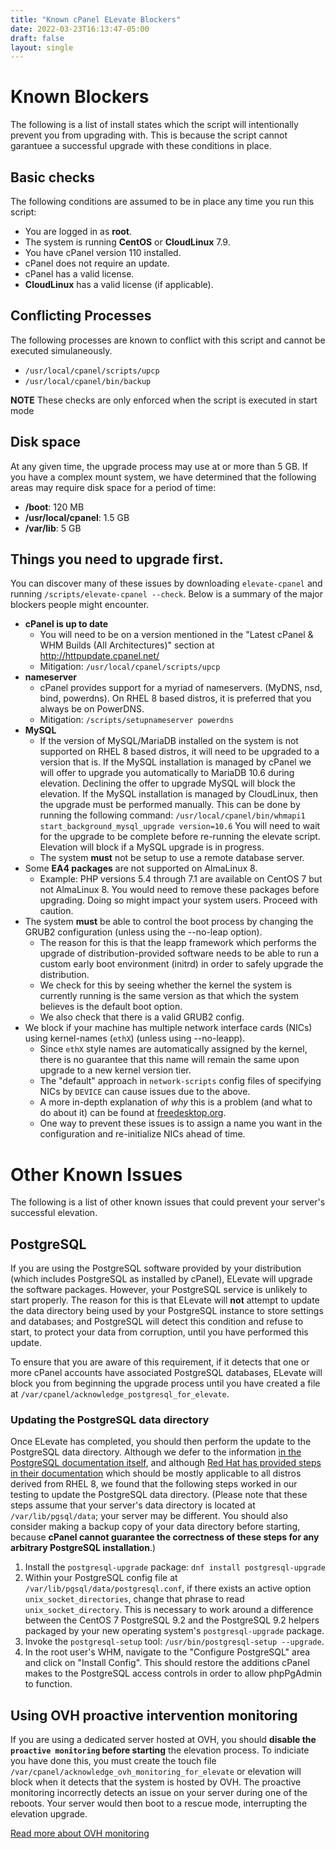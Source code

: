 ```yaml
---
title: "Known cPanel ELevate Blockers"
date: 2022-03-23T16:13:47-05:00
draft: false
layout: single
---
```


# Known Blockers

The following is a list of install states which the script will intentionally prevent you from upgrading with. This is because the script cannot garantuee a successful upgrade with these conditions in place.

## Basic checks

The following conditions are assumed to be in place any time you run this script:

* You are logged in as **root**.
* The system is running **CentOS** or **CloudLinux** 7.9.
* You have cPanel version 110 installed.
* cPanel does not require an update.
* cPanel has a valid license.
* **CloudLinux** has a valid license (if applicable).

## Conflicting Processes

The following processes are known to conflict with this script and cannot be executed simulaneously.

* `/usr/local/cpanel/scripts/upcp`
* `/usr/local/cpanel/bin/backup`

**NOTE** These checks are only enforced when the script is executed in start mode

## Disk space

At any given time, the upgrade process may use at or more than 5 GB. If you have a complex mount system, we have determined that the following areas may require disk space for a period of time:

* **/boot**: 120 MB
* **/usr/local/cpanel**: 1.5 GB
* **/var/lib**: 5 GB

## Things you need to upgrade first.

You can discover many of these issues by downloading `elevate-cpanel` and running `/scripts/elevate-cpanel --check`. Below is a summary of the major blockers people might encounter.

* **cPanel is up to date**
  * You will need to be on a version mentioned in the "Latest cPanel & WHM Builds (All Architectures)" section at http://httpupdate.cpanel.net/
  * Mitigation: `/usr/local/cpanel/scripts/upcp`
* **nameserver**
  * cPanel provides support for a myriad of nameservers. (MyDNS, nsd, bind, powerdns). On RHEL 8 based distros, it is preferred that you always be on PowerDNS.
  * Mitigation: `/scripts/setupnameserver powerdns`
* **MySQL**
  * If the version of MySQL/MariaDB installed on the system is not supported on RHEL 8 based distros, it will need to be upgraded to a version that is. If the MySQL installation is managed by cPanel we will offer to upgrade you automatically to MariaDB 10.6 during elevation. Declining the offer to upgrade MySQL will block the elevation. If the MySQL installation is managed by CloudLinux, then the upgrade must be performed manually.  This can be done by running the following command:
  `/usr/local/cpanel/bin/whmapi1 start_background_mysql_upgrade version=10.6`
  You will need to wait for the upgrade to be complete before re-running the elevate script. Elevation will block if a MySQL upgrade is in progress.
  * The system **must** not be setup to use a remote database server.
* Some **EA4 packages** are not supported on AlmaLinux 8.
  * Example: PHP versions 5.4 through 7.1 are available on CentOS 7 but not AlmaLinux 8. You would need to remove these packages before upgrading. Doing so might impact your system users. Proceed with caution.
* The system **must** be able to control the boot process by changing the GRUB2 configuration (unless using the --no-leap option).
  * The reason for this is that the leapp framework which performs the upgrade of distribution-provided software needs to be able to run a custom early boot environment (initrd) in order to safely upgrade the distribution.
  * We check for this by seeing whether the kernel the system is currently running is the same version as that which the system believes is the default boot option.
  * We also check that there is a valid GRUB2 config.
* We block if your machine has multiple network interface cards (NICs) using kernel-names (`ethX`) (unless using --no-leapp).
  * Since `ethX` style names are automatically assigned by the kernel, there is no guarantee that this name will remain the same upon upgrade to a new kernel version tier.
  * The "default" approach in `network-scripts` config files of specifying NICs by `DEVICE` can cause issues due to the above.
  * A more in-depth explanation of *why* this is a problem (and what to do about it) can be found at [freedesktop.org](https://www.freedesktop.org/wiki/Software/systemd/PredictableNetworkInterfaceNames/).
  * One way to prevent these issues is to assign a name you want in the configuration and re-initialize NICs ahead of time.

# Other Known Issues

The following is a list of other known issues that could prevent your server's successful elevation.

## PostgreSQL

If you are using the PostgreSQL software provided by your distribution (which includes PostgreSQL as installed by cPanel), ELevate will upgrade the software packages. However, your PostgreSQL service is unlikely to start properly. The reason for this is that ELevate will **not** attempt to update the data directory being used by your PostgreSQL instance to store settings and databases; and PostgreSQL will detect this condition and refuse to start, to protect your data from corruption, until you have performed this update.

To ensure that you are aware of this requirement, if it detects that one or more cPanel accounts have associated PostgreSQL databases, ELevate will block you from beginning the upgrade process until you have created a file at `/var/cpanel/acknowledge_postgresql_for_elevate`.

### Updating the PostgreSQL data directory

Once ELevate has completed, you should then perform the update to the PostgreSQL data directory. Although we defer to the information [in the PostgreSQL documentation itself](https://www.postgresql.org/docs/10/pgupgrade.html), and although [Red Hat has provided steps in their documentation](https://access.redhat.com/documentation/en-us/red_hat_enterprise_linux/8/html/deploying_different_types_of_servers/using-databases#migrating-to-a-rhel-8-version-of-postgresql_using-postgresql) which should be mostly applicable to all distros derived from RHEL 8, we found that the following steps worked in our testing to update the PostgreSQL data directory. (Please note that these steps assume that your server's data directory is located at `/var/lib/pgsql/data`; your server may be different. You should also consider making a backup copy of your data directory before starting, because **cPanel cannot guarantee the correctness of these steps for any arbitrary PostgreSQL installation**.)

1. Install the `postgresql-upgrade` package: `dnf install postgresql-upgrade`
2. Within your PostgreSQL config file at `/var/lib/pgsql/data/postgresql.conf`, if there exists an active option `unix_socket_directories`, change that phrase to read `unix_socket_directory`. This is necessary to work around a difference between the CentOS 7 PostgreSQL 9.2 and the PostgreSQL 9.2 helpers packaged by your new operating system's `postgresql-upgrade` package.
3. Invoke the `postgresql-setup` tool: `/usr/bin/postgresql-setup --upgrade`.
4. In the root user's WHM, navigate to the "Configure PostgreSQL" area and click on "Install Config". This should restore the additions cPanel makes to the PostgreSQL access controls in order to allow phpPgAdmin to function.

## Using OVH proactive intervention monitoring

If you are using a dedicated server hosted at OVH, you should **disable the `proactive monitoring` before starting** the elevation process.  To indiciate you have done this, you must create the touch file `/var/cpanel/acknowledge_ovh_monitoring_for_elevate` or elevation will block when it detects that the system is hosted by OVH.
The proactive monitoring incorrectly detects an issue on your server during one of the reboots.
Your server would then boot to a rescue mode, interrupting the elevation upgrade.

[Read more about OVH monitoring](https://support.us.ovhcloud.com/hc/en-us/articles/115001821044-Overview-of-OVHcloud-Monitoring-on-Dedicated-Servers)
